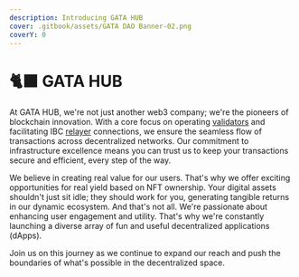 ```yaml
---
description: Introducing GATA HUB
cover: .gitbook/assets/GATA DAO Banner-02.png
coverY: 0
---
```


# 🐈‍⬛ GATA HUB

At GATA HUB, we're not just another web3 company; we're the pioneers of blockchain innovation. With a core focus on operating [validators](gatahub/gata-validators/) and facilitating IBC [relayer](gatahub/public-goods/gata-relays.md) connections, we ensure the seamless flow of transactions across decentralized networks. Our commitment to infrastructure excellence means you can trust us to keep your transactions secure and efficient, every step of the way.

We believe in creating real value for our users. That's why we offer exciting opportunities for real yield based on NFT ownership. Your digital assets shouldn't just sit idle; they should work for you, generating tangible returns in our dynamic ecosystem. And that's not all. We're passionate about enhancing user engagement and utility. That's why we're constantly launching a diverse array of fun and useful decentralized applications (dApps).&#x20;

Join us on this journey as we continue to expand our reach and push the boundaries of what's possible in the decentralized space.

